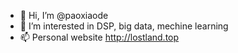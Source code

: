 - 👋 Hi, I’m @paoxiaode
- 👀 I’m interested in DSP, big data, mechine learning
- 📫 Personal website http://lostland.top

<!---
paoxiaode/paoxiaode is a ✨ special ✨ repository because its `README.md` (this file) appears on your GitHub profile.
You can click the Preview link to take a look at your changes.
--->
